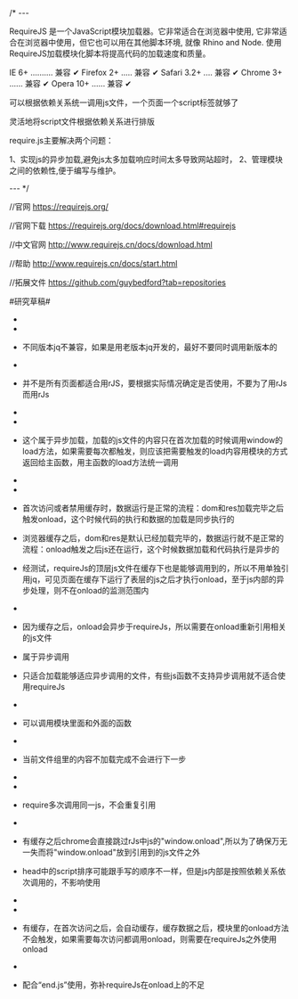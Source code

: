 /* ---

RequireJS 是一个JavaScript模块加载器。它非常适合在浏览器中使用, 它非常适合在浏览器中使用，但它也可以用在其他脚本环境, 就像 Rhino and Node. 使用RequireJS加载模块化脚本将提高代码的加载速度和质量。

IE 6+ .......... 兼容 ✔
Firefox 2+ ..... 兼容 ✔
Safari 3.2+ .... 兼容 ✔
Chrome 3+ ...... 兼容 ✔
Opera 10+ ...... 兼容 ✔



可以根据依赖关系统一调用js文件，一个页面一个script标签就够了

灵活地将script文件根据依赖关系进行排版



require.js主要解决两个问题：

1、实现js的异步加载,避免js太多加载响应时间太多导致网站超时，
2、管理模块之间的依赖性,便于编写与维护。

--- */

//官网
https://requirejs.org/

//官网下载
https://requirejs.org/docs/download.html#requirejs

//中文官网
http://www.requirejs.cn/docs/download.html

//帮助
http://www.requirejs.cn/docs/start.html



//拓展文件
https://github.com/guybedford?tab=repositories


 
 #研究草稿#
 

 * 
 * 
 * 不同版本jq不兼容，如果是用老版本jq开发的，最好不要同时调用新版本的
 * 
 * 并不是所有页面都适合用rJS，要根据实际情况确定是否使用，不要为了用rJs而用rJs
 * 
 * 
 * 这个属于异步加载，加载的js文件的内容只在首次加载的时候调用window的load方法，如果需要每次都触发，则应该把需要触发的load内容用模块的方式返回给主函数，用主函数的load方法统一调用
 * 
 * 
 
 
 
 
 
 
 * 首次访问或者禁用缓存时，数据运行是正常的流程：dom和res加载完毕之后触发onload，这个时候代码的执行和数据的加载是同步执行的
 * 浏览器缓存之后，dom和res是默认已经加载完毕的，数据运行就不是正常的流程：onload触发之后js还在运行，这个时候数据加载和代码执行是异步的
 
* 经测试，requireJs的顶层js文件在缓存下也是能够调用到的，所以不用单独引用jq，可见页面在缓存下运行了表层的js之后才执行onload，至于js内部的异步处理，则不在onload的监测范围内
 * 
 * 因为缓存之后，onload会异步于requireJs，所以需要在onload重新引用相关的js文件
 



 * 属于异步调用
 * 只适合加载能够适应异步调用的文件，有些js函数不支持异步调用就不适合使用requireJs
 * 
 * 可以调用模块里面和外面的函数
 * 
 * 当前文件组里的内容不加载完成不会进行下一步
 * 
 * 
 * require多次调用同一js，不会重复引用
 * 
 * 有缓存之后chrome会直接跳过rJs中js的"window.onload",所以为了确保万无一失而将"window.onload"放到引用到的js文件之外
 
 * head中的script排序可能跟手写的顺序不一样，但是js内部是按照依赖关系依次调用的，不影响使用
 * 
 * 
 * 有缓存，在首次访问之后，会自动缓存，缓存数据之后，模块里的onload方法不会触发，如果需要每次访问都调用onload，则需要在requireJs之外使用onload
 * 
 * 配合“end.js”使用，弥补requireJs在onload上的不足